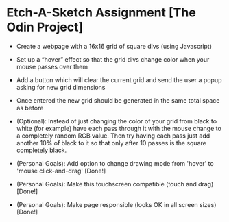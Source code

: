 # Etch-A-Sketch Assignment [The Odin Project]

- Create a webpage with a 16x16 grid of square divs (using Javascript)
- Set up a “hover” effect so that the grid divs change color when your mouse passes over them
- Add a button which will clear the current grid and send the user a popup asking for new grid dimensions
- Once entered the new grid should be generated in the same total space as before
- (Optional): Instead of just changing the color of your grid from black to white (for example) have each pass through it with the mouse change to a completely random RGB value. Then try having each pass just add another 10% of black to it so that only after 10 passes is the square completely black.

- (Personal Goals): Add option to change drawing mode from 'hover' to 'mouse click-and-drag'    [Done!]
- (Personal Goals): Make this touchscreen compatible (touch and drag)                           [Done!]
- (Personal Goals): Make page responsible (looks OK in all screen sizes)                        [Done!]

